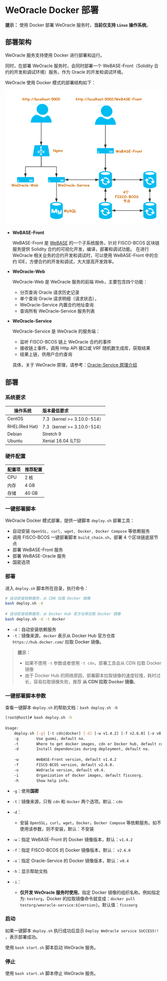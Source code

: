 # WeOracle Docker 部署

**提示：** 使用 Docker 部署 WeOracle 服务时，**当前仅支持 `Linux` 操作系统**。

##  部署架构
WeOracle 服务支持使用 Docker 进行部署和运行。

同时，在部署 WeOracle 服务时，会同时部署一个 WeBASE-Front（Solidity 合约的开发和调试环境）服务，作为 Oracle 的开发和调试环境。

WeOracle 使用 Docker 模式的部署结构如下：

![WeOracle-Docker-deploy](../img/WeOracle-Docker-Deploy.png)


* **WeBASE-Front**

    WeBASE-Front 是 [WeBASE](https://webasedoc.readthedocs.io/zh_CN/latest/docs/WeBASE-Front/README.html) 的一个子系统服务，针对 FISCO-BCOS 区块链服务提供 Solidity 合约的可视化开发，编译，部署和调试功能。
    在进行 WeOracle 相关业务的合约开发和调试时，可以使用 WeBASE-Front 中的合约 IDE，方便合约的开发和调试，大大提高开发效率。

* **WeOracle-Web**
    
    WeOracle-Web 是 WeOracle 服务的前端 Web，主要包含四个功能：
    * 分页查询 Oracle 请求历史记录
    * 单个查询 Oracle 请求明细（请求状态），
    * WeOracle-Service 内置合约地址查询
    * 查询所有 WeOracle-Service 服务列表

* **WeOracle-Service**

    WeOracle-Service 是 WeOracle 的服务端：
    * 监听 FISCO-BCOS 链上 WeOracle 合约的事件
    * 接收链上事件，调用 Http API 接口或 VRF 随机数生成库，获取结果
    * 结果上链，供用户合约查询
    
    具体，关于 WeOracle 原理，请参考：[Oracle-Service 原理介绍](../README.md#原理简介)


## 部署
### 系统要求

| 操作系统         |  版本最低要求     |  
| ------------- |:-------|
| CentOS|7.3（kernel >= 3.10.0-514）|
| RHEL(Red Hat)| 7.3（kernel >= 3.10.0-514）|
|Debian|Stretch 9  |
|Ubuntu|Xenial 16.04 (LTS)|


### 硬件配置

|配置项      | 推荐配置 |
|------------- | -----|
| CPU | 2 核|
| 内存 | 4 GB |
| 存储 | 40 GB |


### 一键部署脚本
WeOracle Docker 模式部署，提供一键脚本 `deploy.sh` 部署工具：

* 自动安装 `OpenSSL, curl, wget, Docker, Docker Compose` 等依赖服务
* 调用 FISCO-BCOS 一键部署脚本 `build_chain.sh`，部署 4 个区块链底层节点
* 部署 WeBASE-Front 服务
* 部署 WeBASE-Oracle 服务
* 国密选项

### 部署

进入 `deploy.sh` 脚本所在目录，执行命令：

```Bash
# 自动安装依赖服务，从 CDN 拉取 Docker 镜像
bash deploy.sh -d

# 自动安装依赖服务，从 Docker Hub 官方仓库拉取 Docker 镜像
bash deploy.sh -d -t docker
```

* `-d`：自动安装依赖服务
* `-t`：镜像来源，`docker` 表示从 Docker Hub 官方仓库 `https://hub.docker.com/` 拉取 Docker 镜像。


>**提示：**
>
> * 如果不使用 `-t` 参数或者使用 `-t cdn`，部署工具会从 CDN 拉取 Docker 镜像
> * 由于 Docker Hub 的网络原因，部署脚本拉取镜像的速度较慢，耗时过长，容易拉取镜像失败，推荐 **从 CDN 拉取 Docker 镜像**。
  

### 一键部署脚本参数
查看一键脚本 `deploy.sh` 的帮助文档：`bash deploy.sh -h`

```Bash
[root@host]# bash deploy.sh -h

Usage:
    deploy.sh [-g] [-t cdn|docker] [-d] [-w v1.4.2] [-f v2.6.0] [-o v0.4] [-i fiscoorg] [-h]
    -g        Use guomi, default no.
    -t        Where to get docker images, cdn or Docker hub, default cdn.
    -d        Install dependencies during deployment, default no.

    -w        WeBASE-Front version, default v1.4.2
    -f        FISCO-BCOS version, default v2.6.0.
    -o        WeOracle version, default v0.4.
    -i        Organization of docker images, default fiscoorg.
    -h        Show help info.
```
* `-g`：使用**国密**
* `-t`：镜像来源，只有 `cdn` 和 `docker` 两个选项。默认：`cdn`
* `-d`：
    * 安装 `OpenSSL`，`curl`，`wget`，`Docker`，`Docker Compose` 等依赖服务。如不使用该参数，则不安装，默认：不安装
* `-w`：指定 WeBASE-Front 的 Docker 镜像版本，默认：`v1.4.2`
* `-f`：指定 FISCO-BCOS 的 Docker 镜像版本，默认： `v2.6.0`
* `-o`：指定 Oracle-Service 的 Docker 镜像版本，默认：`v0.4`
* `-h`：显示帮助文档

* `-i`：
    * **仅开发 WeOracle 服务时使用**。指定 Docker 镜像的组织名称。例如指定为: `testorg`，Docker 的拉取镜像命令就变成：`docker pull testorg/weoracle-service:${version}`。默认值：`fiscoorg`

### 启动
如果一键脚本 `deploy.sh` 执行成功后显示 `Deploy WeOracle service SUCCESS!!` ，表示部署成功。

使用 `bash start.sh` 脚本启动 WeOracle 服务。

### 停止
使用 `bash start.sh` 脚本停止 WeOracle 服务。
